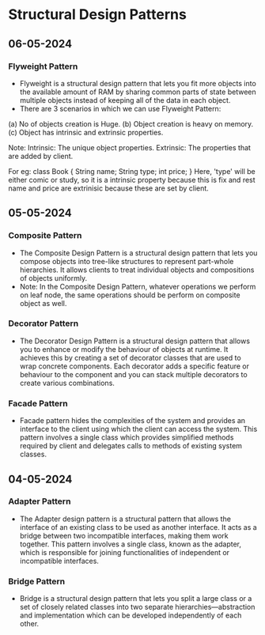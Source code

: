 # Structural Design Patterns

## 06-05-2024

### Flyweight Pattern

- Flyweight is a structural design pattern that lets you fit more objects into the available amount of RAM by sharing common parts of state between multiple objects instead of keeping all of the data in each object.
- There are 3 scenarios in which we can use Flyweight Pattern:

(a) No of objects creation is Huge.
(b) Object creation is heavy on memory.
(c) Object has intrinsic and extrinsic properties.

Note: Intrinsic: The unique object properties.
	  Extrinsic: The properties that are added by client.

For eg:
class Book {
   String name;
   String type;
   int price;
}
Here, 'type' will be either comic or study, so it is a intrinsic property because this is fix and rest name and price are extrinisic because these are set by client.

## 05-05-2024

### Composite Pattern

- The Composite Design Pattern is a structural design pattern that lets you compose objects into tree-like structures to represent part-whole hierarchies. It allows clients to treat individual objects and compositions of objects uniformly. 
- Note: In the Composite Design Pattern, whatever operations we perform on leaf node, the same operations should be perform on composite object as well.

### Decorator Pattern

- The Decorator Design Pattern is a structural design pattern that allows you to enhance or modify the behaviour of objects at runtime. It achieves this by creating a set of decorator classes that are used to wrap concrete components. Each decorator adds a specific feature or behaviour to the component and you can stack multiple decorators to create various combinations.

### Facade Pattern

- Facade pattern hides the complexities of the system and provides an interface to the client using which the client can access the system. This pattern involves a single class which provides simplified methods required by client and delegates calls to methods of existing system classes.

## 04-05-2024

### Adapter Pattern

- The Adapter design pattern is a structural pattern that allows the interface of an existing class to be used as another interface. It acts as a bridge between two incompatible interfaces, making them work together. This pattern involves a single class, known as the adapter, which is responsible for joining functionalities of independent or incompatible interfaces.

### Bridge Pattern

- Bridge is a structural design pattern that lets you split a large class or a set of closely related classes into two separate hierarchies—abstraction and implementation which can be developed independently of each other.